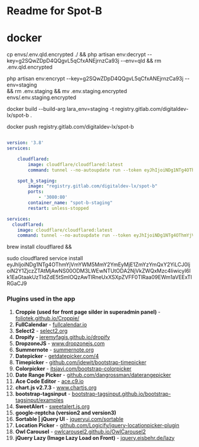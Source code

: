 # Readme for Spot-B

# docker

cp envs/.env.qld.encrypted ./ && php artisan env:decrypt --key=g2SQwZDpD4QQgvL5qCfxANEjrnzCa93j --env=qld && rm .env.qld.encrypted

php artisan env:encrypt --key=g2SQwZDpD4QQgvL5qCfxANEjrnzCa93j --env=staging \
&& rm .env.staging 
&& mv .env.staging.encrypted envs/.env.staging.encrypted

docker build --build-arg lara_env=staging -t registry.gitlab.com/digitaldev-lx/spot-b .

docker push registry.gitlab.com/digitaldev-lx/spot-b


```yaml

version: '3.8'
services:

    cloudflared:
        image: cloudflare/cloudflared:latest
        command: tunnel --no-autoupdate run --token eyJhIjoiNDg1NTg4OThmYjVmYWM5MmY2YmEyMjE1ZmYzYmQxY2YiLCJ0IjoiN2Y1ZjczZTAtMjAwNS00ODM3LWEwNTUtODA2NjVkZWQxMzc4IiwicyI6Ik1EaGtaakUzTldZdE5tSmlOQzAwTlRneUxXSXpZVFF0TlRaa09EWm1aVEExTlRGaCJ9

    spot_b_staging:
        image: "registry.gitlab.com/digitaldev-lx/spot-b"
        ports:
            - '3080:80'
        container_name: "spot-b-staging"
        restart: unless-stopped

services:
  cloudflared:
    image: cloudflare/cloudflared:latest
    command: tunnel --no-autoupdate run --token eyJhIjoiNDg1NTg4OThmYjVmYWM5MmY2YmEyMjE1ZmYzYmQxY2YiLCJ0IjoiN2Y1ZjczZTAtMjAwNS00ODM3LWEwNTUtODA2NjVkZWQxMzc4IiwicyI6Ik1EaGtaakUzTldZdE5tSmlOQzAwTlRneUxXSXpZVFF0TlRaa09EWm1aVEExTlRGaCJ9
```

brew install cloudflared &&

sudo cloudflared service install eyJhIjoiNDg1NTg4OThmYjVmYWM5MmY2YmEyMjE1ZmYzYmQxY2YiLCJ0IjoiN2Y1ZjczZTAtMjAwNS00ODM3LWEwNTUtODA2NjVkZWQxMzc4IiwicyI6Ik1EaGtaakUzTldZdE5tSmlOQzAwTlRneUxXSXpZVFF0TlRaa09EWm1aVEExTlRGaCJ9
### Plugins used in the app

<ol>
    <li>
        <strong>Croppie (used for front page silder in superadmin panel) </strong> - <a href=“https://foliotek.github.io/Croppie/”>foliotek.github.io/Croppie/</a>
    </li>    
    <li>
        <strong>FullCalendar</strong> - <a href=“https://fullcalendar.io”>fullcalendar.io</a>
    </li>    
    <li>
        <strong>Select2</strong> - <a href=“https://select2.org/”>select2.org</a>
    </li>    
    <li>
        <strong>Dropify</strong> - <a href=“https://jeremyfagis.github.io/dropify/”>jeremyfagis.github.io/dropify</a>
    </li>    
    <li>
        <strong>DropzoneJS</strong> - <a href=“https://www.dropzonejs.com/”>www.dropzonejs.com</a>
    </li>    
    <li>
        <strong>Summernote</strong> - <a href=“https://summernote.org/”>summernote.org</a>
    </li>
    <li>
        <strong>Datepicker</strong> - <a href=“https://getdatepicker.com/4/”>getdatepicker.com/4</a>
    </li>    
    <li>
        <strong>Timepicker</strong> - <a href=“https://github.com/jdewit/bootstrap-timepicker”>github.com/jdewit/bootstrap-timepicker</a>
    </li>    
    <li>
        <strong>Colorpicker</strong> - <a href=“https://itsjavi.com/bootstrap-colorpicker/”>itsjavi.com/bootstrap-colorpicker</a>
    </li>    
    <li>
        <strong>Date Range Picker</strong> - <a href=“https://github.com/dangrossman/daterangepicker”>github.com/dangrossman/daterangepicker</a>
    </li>    
    <li>
        <strong>Ace Code Editor</strong> - <a href=“https://ace.c9.io/”>ace.c9.io</a>
    </li>    
    <li>
        <strong>chart.js v2.7.3 </strong> - <a href=“https://www.chartjs.org”>www.chartjs.org</a>
    </li>
    <li>
        <strong>bootstrap-tagsinput</strong> - <a href=“https://bootstrap-tagsinput.github.io/bootstrap-tagsinput/examples/”>bootstrap-tagsinput.github.io/bootstrap-tagsinput/examples</a>
    </li>
    <li>
        <strong>SweetAlert</strong> - <a href=“https://sweetalert.js.org/”>sweetalert.js.org</a>
    </li>
    <li>
        <strong>google-reptcha (version2 and version3)</strong>
    </li>
    <li>
        <strong>Sortable | jQuery UI </strong> - <a href=“https://jqueryui.com/sortable/”>jqueryui.com/sortable</a>
    </li>
    <li>
        <strong>Location Picker</strong> - <a href=“https://github.com/Logicify/jquery-locationpicker-plugin”>github.com/Logicify/jquery-locationpicker-plugin</a>
    </li>
    <li>
        <strong>Owl Carousel</strong> - <a href=“https://owlcarousel2.github.io/OwlCarousel2/”>owlcarousel2.github.io/OwlCarousel2</a>
    </li>
    <li>
        <strong>jQuery Lazy (Image Lazy Load on Front)</strong> - <a href=“http://jquery.eisbehr.de/lazy/”>jquery.eisbehr.de/lazy</a>
    </li>
</ol>
